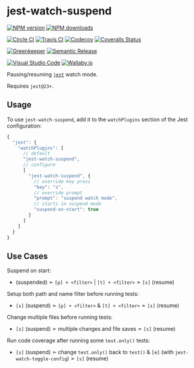 # jest-watch-suspend

[![NPM version][npm-image]][npm-url]
[![NPM downloads][downloads-image]][downloads-url]

[![Circle CI][circleci-image]][circleci-url]
[![Travis CI][travis-image]][travis-url]
[![Codecov][codecov-image]][codecov-url]
[![Coveralls Status][coveralls-image]][coveralls-url]

[![Greenkeeper][greenkeeper-image]][greenkeeper-url]
[![Semantic Release][semantic-release-image]][semantic-release-url]

[![Visual Studio Code][vscode-image]][vscode-url]
[![Wallaby.js][wallaby-image]][wallaby-url]

Pausing/resuming [`jest`](https://jestjs.io/) watch mode.

Requires `jest@23+`.

## Usage

To use `jest-watch-suspend`,
add it to the `watchPlugins` section of the Jest configuration:

```js
{
  "jest": {
    "watchPlugins": [
      // default
      "jest-watch-suspend",
      // configure
      [
        "jest-watch-suspend", {
          // override key press
          "key": "s",
          // override prompt
          "prompt": "suspend watch mode",
          // starts in suspend mode
          "suspend-on-start": true
        }
      ]
    ]
  }
}
```

## Use Cases

Suspend on start:

- (suspended) ➣ `[p] + <filter>` | `[t] + <filter>` ➣ `[s]` (resume)

Setup both path and name filter before running tests:

- `[s]` (suspend) ➣ `[p] + <filter>` & `[t] + <filter>` ➣ `[s]` (resume)

Change multiple files before running tests:

- `[s]` (suspend) ➣ multiple changes and file saves ➣ `[s]` (resume)

Run code coverage after running some `test.only()` tests:

- `[s]` (suspend) ➣ change `test.only()` back to `test()` & `[e]` (with `jest-watch-toggle-config`) ➣ `[s]` (resume)

[circleci-image]: https://circleci.com/gh/unional/jest-watch-suspend/tree/master.svg?style=shield
[circleci-url]: https://circleci.com/gh/unional/jest-watch-suspend/tree/master
[codecov-image]: https://codecov.io/gh/unional/jest-watch-suspend/branch/master/graph/badge.svg
[codecov-url]: https://codecov.io/gh/unional/jest-watch-suspend
[coveralls-image]: https://coveralls.io/repos/github/unional/jest-watch-suspend/badge.svg?branch=master
[coveralls-url]: https://coveralls.io/github/unional/jest-watch-suspend?branch=master
[downloads-image]: https://img.shields.io/npm/dm/jest-watch-suspend.svg?style=flat
[downloads-url]: https://npmjs.org/package/jest-watch-suspend
[greenkeeper-image]: https://badges.greenkeeper.io/unional/jest-watch-suspend.svg
[greenkeeper-url]: https://greenkeeper.io/
[npm-image]: https://img.shields.io/npm/v/jest-watch-suspend.svg?style=flat
[npm-url]: https://npmjs.org/package/jest-watch-suspend
[semantic-release-image]: https://img.shields.io/badge/%20%20%F0%9F%93%A6%F0%9F%9A%80-semantic--release-e10079.svg
[semantic-release-url]: https://github.com/semantic-release/semantic-release
[travis-image]: https://img.shields.io/travis/unional/jest-watch-suspend/master.svg?style=flat
[travis-url]: https://travis-ci.org/unional/jest-watch-suspend?branch=master
[vscode-image]: https://img.shields.io/badge/vscode-ready-green.svg
[vscode-url]: https://code.visualstudio.com/
[wallaby-image]: https://img.shields.io/badge/wallaby.js-configured-green.svg
[wallaby-url]: https://wallabyjs.com
